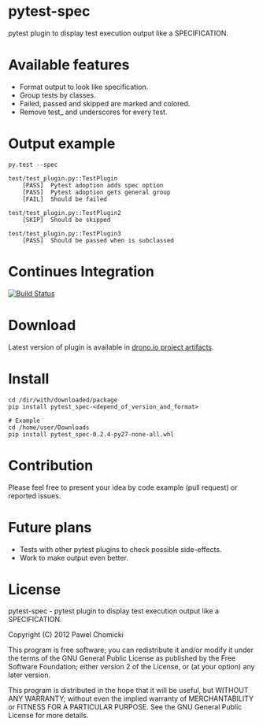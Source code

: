 pytest-spec
===========
pytest plugin to display test execution output like a SPECIFICATION.


Available features
==================
* Format output to look like specification.
* Group tests by classes.
* Failed, passed and skipped are marked and colored.
* Remove test_ and underscores for every test.

Output example
==============

    py.test --spec

    test/test_plugin.py::TestPlugin
        [PASS]  Pytest adoption adds spec option
        [PASS]  Pytest adoption gets general group
        [FAIL]  Should be failed

    test/test_plugin.py::TestPlugin2
        [SKIP]  Should be skipped

    test/test_plugin.py::TestPlugin3
        [PASS]  Should be passed when is subclassed

Continues Integration
=====================
[![Build Status](https://drone.io/bitbucket.org/pchomik/pytest-spec/status.png)](https://drone.io/bitbucket.org/pchomik/pytest-spec/latest)

Download
========
Latest version of plugin is available in [drono.io project artifacts](https://drone.io/bitbucket.org/pchomik/pytest-spec/files).

Install
=======

    cd /dir/with/downloaded/package
    pip install pytest_spec-<depend_of_version_and_format>

    # Example
    cd /home/user/Downloads
    pip install pytest_spec-0.2.4-py27-none-all.whl

Contribution
============
Please feel free to present your idea by code example (pull request) or reported issues.

Future plans
============
* Tests with other pytest plugins to check possible side-effects.
* Work to make output even better.

License
=======
pytest-spec - pytest plugin to display test execution output like a SPECIFICATION.

Copyright (C) 2012 Pawel Chomicki

This program is free software; you can redistribute it and/or modify it under the terms of the GNU General Public License as published by the Free Software Foundation; either version 2 of the License, or (at your option) any later version.

This program is distributed in the hope that it will be useful, but WITHOUT ANY WARRANTY; without even the implied warranty of MERCHANTABILITY or FITNESS FOR A PARTICULAR PURPOSE. See the GNU General Public License for more details.
